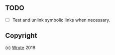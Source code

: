 
## TODO

- [ ] Test and unlink symbolic links when necessary.

## Copyright

(c) [Wrote][1] 2018

[1]: https://wrote.cc